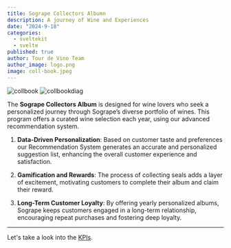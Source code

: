 ```yaml
---
title: Sogrape Collectors Albumn
description: A journey of Wine and Experiences
date: "2024-9-18"
categories:
  - sveltekit
  - svelte
published: true
author: Tour de Vino Team
author_image: logo.png
image: coll-book.jpeg
---
```

![collbook](coll-book.jpeg)
![collbookdiag](coll-diagram-v2.png)

The **Sogrape Collectors Album** is designed for wine lovers who seek a personalized journey through Sogrape’s diverse portfolio of wines. This program offers a curated wine selection each year, using our advanced recommendation system.<!--To take part, customers simply fill out a form, providing details about their preferences, interests, and personal data, which helps Sogrape create a fully customized experience for them. The goal is to keep customers engaged by providing yearly recommendations and incentivizing them to complete their album with exclusive rewards.-->

1. **Data-Driven Personalization**:
   Based on customer taste and preferences our Recommendation System generates an accurate and personalized suggestion list, enhancing the overall customer experience and satisfaction.

2. **Gamification and Rewards**: The process of collecting seals adds a layer of excitement, motivating customers to complete their album and claim their reward.

3. **Long-Term Customer Loyalty**: By offering yearly personalized albums, Sogrape keeps customers engaged in a long-term relationship, encouraging repeat purchases and fostering deep loyalty.

<!--1. **Annual Wine Selection**:
   Each year, customers receive a **tailored wine album** filled with recommended wines chosen based on their tastes and preferences. The selection is personalized using data collected from previous purchases, feedback, and preferences provided in the initial form. This album serves as a guide to explore new wines each year, ensuring that the recommendations are always relevant to the customer’s evolving tastes.

2. **Collect and Earn**:
   For every wine purchased directly through Sogrape, customers receive a **seal** to place in their album.

3. **Completion and Rewards**:
   Once customers fill their album with all the stickers by purchasing each recommended wine, they earn an exclusive reward. This could range from a rare wine bottle to special experiences offered by Sogrape, creating a long-term engagement that extends beyond a single purchase and fostering a lasting relationship with the brand.

4. **Long-Term Customer Loyalty**: By offering yearly personalized albums, Sogrape keeps customers engaged in a long-term relationship, encouraging repeat purchases and fostering deep loyalty.

<!--## Key Benefits:

- **Long-Term Customer Loyalty**: By offering yearly personalized albums, Sogrape keeps customers engaged in a long-term relationship, encouraging repeat purchases and fostering deep loyalty.
- **Data-Driven Personalization**: Leveraging customer data gathered through the initial form, purchase history, and feedback, Sogrape makes more accurate and personalized recommendations, enhancing the overall customer experience and satisfaction.
- **Gamification and Rewards**: The process of collecting stickers or pins adds a layer of excitement, motivating customers to complete their album and claim their reward, fostering a sense of achievement.
- **Revenue Growth**: With a yearly focus on personalized recommendations, the album encourages customers to purchase directly from Sogrape, leading to increased sales and deeper engagement with the brand.-->

---

Let's take a look into the [KPIs](/kpis-post).
